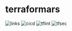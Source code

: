 # terraformars

![links](https://github.com/unusualpseudo/terraformars/actions/workflows/broken-links-check.yaml/badge.svg) ![cicd](https://github.com/unusualpseudo/terraformars/actions/workflows/tf-cicd.yaml/badge.svg) ![tflint](https://github.com/unusualpseudo/terraformars/actions/workflows/tflint.yaml/badge.svg) ![tfsec](https://github.com/unusualpseudo/terraformars/actions/workflows/tfsec.yaml/badge.svg)
